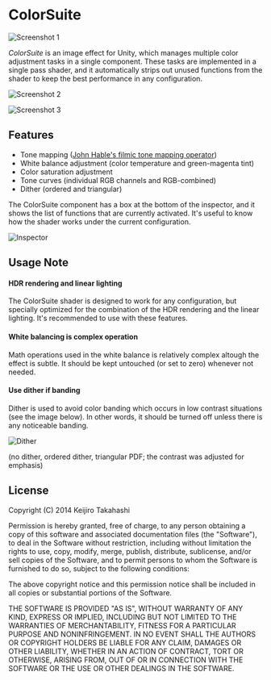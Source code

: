 ColorSuite
==========

![Screenshot 1][Screen1]

*ColorSuite* is an image effect for Unity, which manages multiple color
adjustment tasks in a single component. These tasks are implemented in a single
pass shader, and it automatically strips out unused functions from the shader to
keep the best performance in any configuration.

![Screenshot 2][Screen2]

![Screenshot 3][Screen3]

Features
--------

- Tone mapping ([John Hable's filmic tone mapping operator][Hable])
- White balance adjustment (color temperature and green-magenta tint)
- Color saturation adjustment
- Tone curves (individual RGB channels and RGB-combined)
- Dither (ordered and triangular)

The ColorSuite component has a box at the bottom of the inspector, and it shows
the list of functions that are currently activated. It's useful to know how the
shader works under the current configuration.

![Inspector][Inspector]

Usage Note
----------

#### HDR rendering and linear lighting

The ColorSuite shader is designed to work for any configuration, but specially
optimized for the combination of the HDR rendering and the linear lighting.
It's recommended to use with these features.

#### White balancing is complex operation

Math operations used in the white balance is relatively complex altough the
effect is subtle. It should be kept untouched (or set to zero) whenever not
needed.

#### Use dither if banding

Dither is used to avoid color banding which occurs in low contrast situations
(see the image below). In other words, it should be turned off unless there is
any noticeable banding.

![Dither][Dither]

(no dither, ordered dither, triangular PDF; the contrast was adjusted for emphasis)

License
-------

Copyright (C) 2014 Keijiro Takahashi

Permission is hereby granted, free of charge, to any person obtaining a copy of
this software and associated documentation files (the "Software"), to deal in
the Software without restriction, including without limitation the rights to
use, copy, modify, merge, publish, distribute, sublicense, and/or sell copies of
the Software, and to permit persons to whom the Software is furnished to do so,
subject to the following conditions:

The above copyright notice and this permission notice shall be included in all
copies or substantial portions of the Software.

THE SOFTWARE IS PROVIDED "AS IS", WITHOUT WARRANTY OF ANY KIND, EXPRESS OR
IMPLIED, INCLUDING BUT NOT LIMITED TO THE WARRANTIES OF MERCHANTABILITY, FITNESS
FOR A PARTICULAR PURPOSE AND NONINFRINGEMENT. IN NO EVENT SHALL THE AUTHORS OR
COPYRIGHT HOLDERS BE LIABLE FOR ANY CLAIM, DAMAGES OR OTHER LIABILITY, WHETHER
IN AN ACTION OF CONTRACT, TORT OR OTHERWISE, ARISING FROM, OUT OF OR IN
CONNECTION WITH THE SOFTWARE OR THE USE OR OTHER DEALINGS IN THE SOFTWARE.

[Hable]: http://filmicgames.com/archives/75
[Screen1]: http://keijiro.github.io/ColorSuite/screenshot1.png
[Screen2]: http://keijiro.github.io/ColorSuite/screenshot2.png
[Screen3]: http://keijiro.github.io/ColorSuite/screenshot3.png
[Inspector]: http://keijiro.github.io/ColorSuite/inspector.png
[Dither]: http://keijiro.github.io/ColorSuite/dither.png
